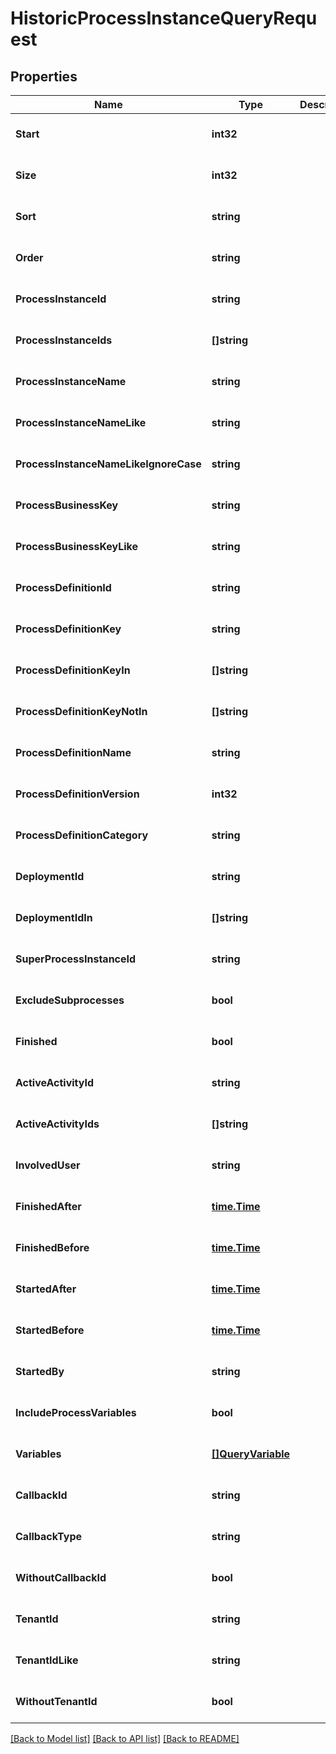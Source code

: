 # HistoricProcessInstanceQueryRequest

## Properties
Name | Type | Description | Notes
------------ | ------------- | ------------- | -------------
**Start** | **int32** |  | [optional] [default to null]
**Size** | **int32** |  | [optional] [default to null]
**Sort** | **string** |  | [optional] [default to null]
**Order** | **string** |  | [optional] [default to null]
**ProcessInstanceId** | **string** |  | [optional] [default to null]
**ProcessInstanceIds** | **[]string** |  | [optional] [default to null]
**ProcessInstanceName** | **string** |  | [optional] [default to null]
**ProcessInstanceNameLike** | **string** |  | [optional] [default to null]
**ProcessInstanceNameLikeIgnoreCase** | **string** |  | [optional] [default to null]
**ProcessBusinessKey** | **string** |  | [optional] [default to null]
**ProcessBusinessKeyLike** | **string** |  | [optional] [default to null]
**ProcessDefinitionId** | **string** |  | [optional] [default to null]
**ProcessDefinitionKey** | **string** |  | [optional] [default to null]
**ProcessDefinitionKeyIn** | **[]string** |  | [optional] [default to null]
**ProcessDefinitionKeyNotIn** | **[]string** |  | [optional] [default to null]
**ProcessDefinitionName** | **string** |  | [optional] [default to null]
**ProcessDefinitionVersion** | **int32** |  | [optional] [default to null]
**ProcessDefinitionCategory** | **string** |  | [optional] [default to null]
**DeploymentId** | **string** |  | [optional] [default to null]
**DeploymentIdIn** | **[]string** |  | [optional] [default to null]
**SuperProcessInstanceId** | **string** |  | [optional] [default to null]
**ExcludeSubprocesses** | **bool** |  | [optional] [default to null]
**Finished** | **bool** |  | [optional] [default to null]
**ActiveActivityId** | **string** |  | [optional] [default to null]
**ActiveActivityIds** | **[]string** |  | [optional] [default to null]
**InvolvedUser** | **string** |  | [optional] [default to null]
**FinishedAfter** | [**time.Time**](time.Time.md) |  | [optional] [default to null]
**FinishedBefore** | [**time.Time**](time.Time.md) |  | [optional] [default to null]
**StartedAfter** | [**time.Time**](time.Time.md) |  | [optional] [default to null]
**StartedBefore** | [**time.Time**](time.Time.md) |  | [optional] [default to null]
**StartedBy** | **string** |  | [optional] [default to null]
**IncludeProcessVariables** | **bool** |  | [optional] [default to null]
**Variables** | [**[]QueryVariable**](QueryVariable.md) |  | [optional] [default to null]
**CallbackId** | **string** |  | [optional] [default to null]
**CallbackType** | **string** |  | [optional] [default to null]
**WithoutCallbackId** | **bool** |  | [optional] [default to null]
**TenantId** | **string** |  | [optional] [default to null]
**TenantIdLike** | **string** |  | [optional] [default to null]
**WithoutTenantId** | **bool** |  | [optional] [default to null]

[[Back to Model list]](../README.md#documentation-for-models) [[Back to API list]](../README.md#documentation-for-api-endpoints) [[Back to README]](../README.md)

